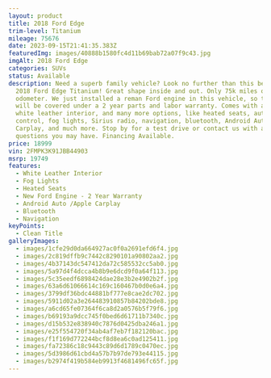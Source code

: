 ```yaml
---
layout: product
title: 2018 Ford Edge
trim-level: Titanium
mileage: 75676
date: 2023-09-15T21:41:35.383Z
featuredImg: images/40888b1580fc4d11b69bab72a07f9c43.jpg
imgAlt: 2018 Ford Edge
categories: SUVs
status: Available
description: Need a superb family vehicle? Look no further than this beautiful
  2018 Ford Edge Titanium! Great shape inside and out. Only 75k miles on the
  odometer. We just installed a reman Ford engine in this vehicle, so the engine
  will be covered under a 2 year parts and labor warranty. Comes with a gorgeous
  white leather interior, and many more options, like heated seats, auto climate
  control, fog lights, Sirius radio, navigation, bluetooth, Android Auto, Apple
  Carplay, and much more. Stop by for a test drive or contact us with any
  questions you may have. Financing Available.
price: 18999
vin: 2FMPK3K91JBB44903
msrp: 19749
features:
  - White Leather Interior
  - Fog Lights
  - Heated Seats
  - New Ford Engine - 2 Year Warranty
  - Android Auto /Apple Carplay
  - Bluetooth
  - Navigation
keyPoints:
  - Clean Title
galleryImages:
  - images/1cfe29d0da664927ac0f0a2691efd6f4.jpg
  - images/2c819dffb9c7442c8290101a90802aa2.jpg
  - images/4b37143dc547412da72c585532cc5ab0.jpg
  - images/5a97d4f4dcca4b8b9e6dcd9f0a64f113.jpg
  - images/5c35eedf6898424dae28e3b2e4902b2f.jpg
  - images/63a6d61066614c169c160467b0d0e6a4.jpg
  - images/3799df36bdc44881bf777e8cae2dc702.jpg
  - images/5911d02a3e264483910857b84202bde8.jpg
  - images/a6cd65fe07364f6ca8d2a0576b5f79f6.jpg
  - images/b69193a9dcc745f0bed6d61711b7340c.jpg
  - images/d15b532e838940c7876d0425dba246a1.jpg
  - images/e25f554720f34ab4af7eb7f182120bac.jpg
  - images/f1f169d772244bcf8d8ea6c0ad125411.jpg
  - images/fa72386c18c9443c89d6d1789c0470ec.jpg
  - images/5d3986d61cbd4a57b7b97de793e44115.jpg
  - images/b2974f419b584eb9913f4681496fc65f.jpg
---
```


